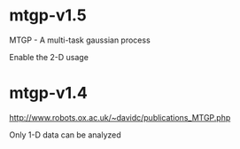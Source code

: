 # mtgp-v1.5

MTGP - A multi-task gaussian process

Enable the 2-D usage

# mtgp-v1.4

http://www.robots.ox.ac.uk/~davidc/publications_MTGP.php

Only 1-D data can be analyzed
